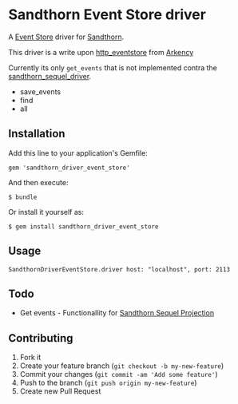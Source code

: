 # Sandthorn Event Store driver

A [Event Store](https://geteventstore.com) driver for [Sandthorn](https://github.com/Sandthorn/sandthorn).

This driver is a write upon [http_eventstore](https://github.com/arkency/http_eventstore) from [Arkency](http://arkency.com)

Currently its only `get_events` that is not implemented contra the [sandthorn_sequel_driver](https://github.com/Sandthorn/sandthorn_sequel_driver).

* save_events
* find
* all


## Installation

Add this line to your application's Gemfile:

    gem 'sandthorn_driver_event_store'

And then execute:

    $ bundle

Or install it yourself as:

    $ gem install sandthorn_driver_event_store

## Usage

    SandthornDriverEventStore.driver host: "localhost", port: 2113
   
## Todo

 * Get events - Functionallity for [Sandthorn Sequel Projection](https://github.com/Sandthorn/sandthorn_sequel_projection) 

## Contributing

1. Fork it
2. Create your feature branch (`git checkout -b my-new-feature`)
3. Commit your changes (`git commit -am 'Add some feature'`)
4. Push to the branch (`git push origin my-new-feature`)
5. Create new Pull Request

